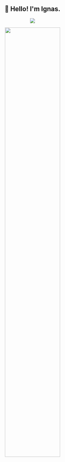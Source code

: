 <h2 align="center">👋 Hello! I'm Ignas.</h3>

<p align="center">
  <img  src="https://komarev.com/ghpvc/?username=ignoxx&style=flat-square" />
</p>

<p align="center">
  <img width="60%" src="https://github-readme-stats.vercel.app/api?username=ignoxx&show_icons=true" />
</p>
